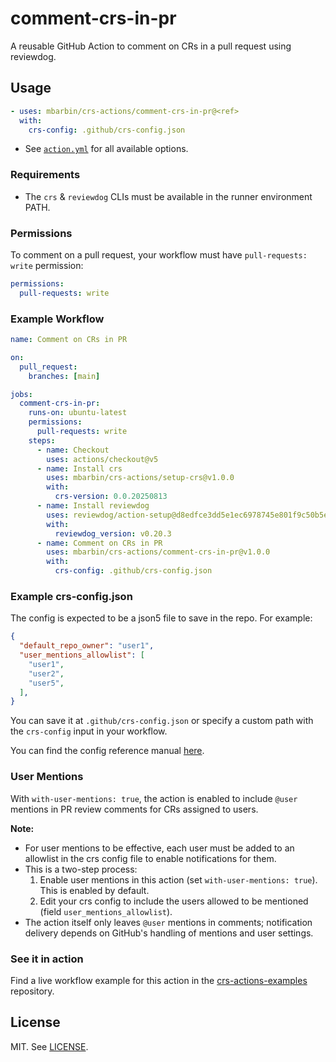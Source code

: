 # comment-crs-in-pr

A reusable GitHub Action to comment on CRs in a pull request using reviewdog.

## Usage

```yaml
- uses: mbarbin/crs-actions/comment-crs-in-pr@<ref>
  with:
    crs-config: .github/crs-config.json
```

- See [`action.yml`](./action.yml) for all available options.

### Requirements

- The `crs` & `reviewdog` CLIs must be available in the runner environment PATH.

### Permissions

To comment on a pull request, your workflow must have `pull-requests: write` permission:

```yaml
permissions:
  pull-requests: write
```

### Example Workflow

```yaml
name: Comment on CRs in PR

on:
  pull_request:
    branches: [main]

jobs:
  comment-crs-in-pr:
    runs-on: ubuntu-latest
    permissions:
      pull-requests: write
    steps:
      - name: Checkout
        uses: actions/checkout@v5
      - name: Install crs
        uses: mbarbin/crs-actions/setup-crs@v1.0.0
        with:
          crs-version: 0.0.20250813
      - name: Install reviewdog
        uses: reviewdog/action-setup@d8edfce3dd5e1ec6978745e801f9c50b5ef80252 # v1.4.0
        with:
          reviewdog_version: v0.20.3
      - name: Comment on CRs in PR
        uses: mbarbin/crs-actions/comment-crs-in-pr@v1.0.0
        with:
          crs-config: .github/crs-config.json
```

### Example crs-config.json

The config is expected to be a json5 file to save in the repo. For example:

```json
{
  "default_repo_owner": "user1",
  "user_mentions_allowlist": [
    "user1",
    "user2",
    "user5",
  ],
}
```

You can save it at `.github/crs-config.json` or specify a custom path with the `crs-config` input in your workflow.

You can find the config reference manual [here](https://mbarbin.github.io/crs/docs/reference/crs-actions-config/).

### User Mentions

With `with-user-mentions: true`, the action is enabled to include `@user` mentions in PR review comments for CRs assigned to users.

**Note:**

- For user mentions to be effective, each user must be added to an allowlist in the crs config file to enable notifications for them.
- This is a two-step process:
  1. Enable user mentions in this action (set `with-user-mentions: true`). This is enabled by default.
  2. Edit your crs config to include the users allowed to be mentioned (field `user_mentions_allowlist`).
- The action itself only leaves `@user` mentions in comments; notification delivery depends on GitHub's handling of mentions and user settings.

### See it in action

Find a live workflow example for this action in the [crs-actions-examples](https://github.com/mbarbin/crs-actions-examples) repository.

## License

MIT. See [LICENSE](../LICENSE).

